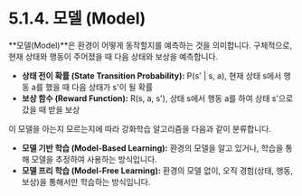 # 5.1.4. 모델 (Model)

**모델(Model)**은 환경이 어떻게 동작할지를 예측하는 것을 의미합니다. 구체적으로, 현재 상태와 행동이 주어졌을 때 다음 상태와 보상을 예측합니다.

- **상태 전이 확률 (State Transition Probability):** P(s' | s, a), 현재 상태 s에서 행동 a를 했을 때 다음 상태가 s'이 될 확률
- **보상 함수 (Reward Function):** R(s, a, s'), 상태 s에서 행동 a를 하여 상태 s'으로 갔을 때 받을 보상

이 모델을 아는지 모르는지에 따라 강화학습 알고리즘을 다음과 같이 분류합니다.

- **모델 기반 학습 (Model-Based Learning):** 환경의 모델을 알고 있거나, 학습을 통해 모델을 추정하여 사용하는 방식입니다.
- **모델 프리 학습 (Model-Free Learning):** 환경의 모델 없이, 오직 경험(상태, 행동, 보상)을 통해서만 학습하는 방식입니다.
